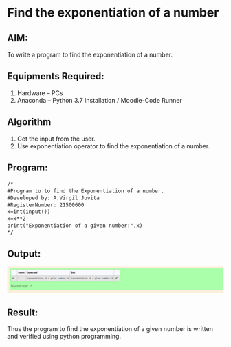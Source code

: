 # Find the exponentiation of a number

## AIM:
To write a program to find the exponentiation of a number.

## Equipments Required:
1. Hardware – PCs
2. Anaconda – Python 3.7 Installation / Moodle-Code Runner

## Algorithm
1. Get the input from the user.
2. Use exponentiation operator to find the exponentiation of a number.

## Program:
```
/*
#Program to to find the Exponentiation of a number.
#Developed by: A.Virgil Jovita
#RegisterNumber: 21500600
x=int(input())
x=x**2
print("Exponentiation of a given number:",x)
*/
```

## Output:
![exponentiation of a number](exponentiation.png)


## Result:
Thus the program to find the exponentiation of a given number is written and verified using python programming.

